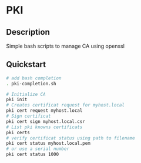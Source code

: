 # PKI

## Description

Simple bash scripts to manage CA using openssl

## Quickstart

```bash
# add bash completion
. pki-completion.sh

# Initialize CA
pki init
# Creates certificat request for myhost.local
pki cert request myhost.local
# Sign certificat
pki cert sign myhost.local.csr
# List pki knowns certificats
pki certs
# verify certificat status using path to filename
pki cert status myhost.local.pem
# or use a serial number
pki cert status 1000
```

